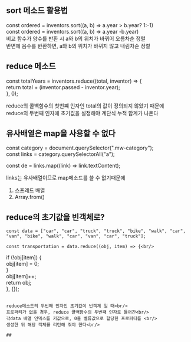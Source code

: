 ## sort 메소드 활용법

const ordered = inventors.sort((a, b) => a.year > b.year? 1:-1)<br/>
const ordered = inventors.sort((a, b) => a.year -b.year)<br/>
비교 함수가 양수를 반환 시 a와 b의 위치가 바뀌어 오름차순 정렬<br/>
반면에 음수를 반환하면, a와 b의 위치가 바뀌지 않고 내림차순 정렬<br/>

## reduce 메소드

const totalYears = inventors.reduce((total, inventor) => { <br/>
return total + (inventor.passed - inventor.year); <br/>
}, 0); <br/>

reduce의 콜백함수의 첫번쨰 인자인 total의 값이 정의되지 않았기 때문에 <br/>
reduce의 두번째 인자에 초기값을 설정해야 계단식 누적 합계가 나온다

## 유사배열은 map을 사용할 수 없다

const category = document.querySelector(".mw-category");<br/>
const links = category.querySelectorAll("a");<br/>

const de = links.map((link) => link.textContent);<br/>

links는 유사배열이므로 map메소드를 쓸 수 없기때문에<br/>

1. 스프레드 배열<br/>
2. Array.from()<br/>

## reduce의 초기값을 빈객체로?
```
const data = ["car", "car", "truck", "truck", "bike", "walk", "car", "van", "bike", "walk", "car", "van", "car", "truck"];

const transportation = data.reduce((obj, item) => {<br/>
```
if (!obj[item]) {<br/>
obj[item] = 0;<br/>
}<br/>
obj[item]++;<br/>
return obj;<br/>
}, {});
```

reduce메소드의 두번째 인자인 초기값이 빈객체 일 때<br/>
프로퍼티가 없을 경우, reduce 콜백함수의 두번째 인자로 들어간<br/>
각data 배열 인덱스를 키값으로, 0을 벨류값으로 할당한 프로퍼티를 <br/>
생성한 뒤 해당 객체를 리턴해 줘야 한다<br/>

##
